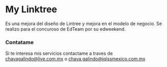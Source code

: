 # My Linktree

Es una mejora del diseño de Lintree y mejora en el modelo de negocio. Se realizo para el concuroso de EdTeam por su edweekend.

### Contatame

Si te interesa mis servicios contactame a traves de chavagalindo@live.com.mx o chava.galindo@iqissmexico.com.mx

